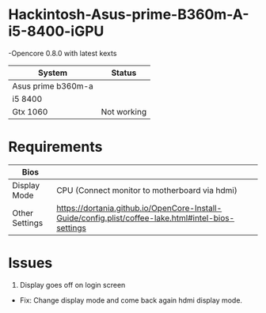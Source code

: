 # Hackintosh-Asus-prime-B360m-A-i5-8400-iGPU

-Opencore 0.8.0 with latest kexts

| System            | Status               |
| ----------------- | ---------------------|
| Asus prime b360m-a|                      | 
| i5 8400           |                      |
| Gtx 1060          | Not working          |
    

# Requirements
| Bios              |                      |
| ----------------- | ---------------------|
| Display Mode      | CPU (Connect monitor to motherboard via hdmi)                 | 
| Other Settings    | https://dortania.github.io/OpenCore-Install-Guide/config.plist/coffee-lake.html#intel-bios-settings | 

# Issues
1. Display goes off on login screen
- Fix: Change display mode and come back again hdmi display mode.
